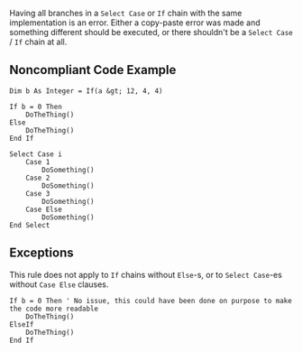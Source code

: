 
Having all branches in a `Select Case` or `If` chain with the same implementation is an error. Either a copy-paste error was made and something different should be executed, or there shouldn't be a `Select Case` / `If` chain at all.

## Noncompliant Code Example


    Dim b As Integer = If(a &gt; 12, 4, 4)
    
    If b = 0 Then
        DoTheThing()
    Else
        DoTheThing()
    End If
    
    Select Case i
        Case 1
            DoSomething()
        Case 2
            DoSomething()
        Case 3
            DoSomething()
        Case Else
            DoSomething()
    End Select


## Exceptions

This rule does not apply to `If` chains without `Else`-s, or to `Select Case`-es without `Case Else` clauses.


    If b = 0 Then ' No issue, this could have been done on purpose to make the code more readable
        DoTheThing()
    ElseIf
        DoTheThing()
    End If

